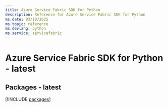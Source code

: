 ```yaml
---
title: Azure Service Fabric SDK for Python
description: Reference for Azure Service Fabric SDK for Python
ms.date: 03/10/2025
ms.topic: reference
ms.devlang: python
ms.service: servicefabric
---
```

# Azure Service Fabric SDK for Python - latest
## Packages - latest
[!INCLUDE [packages](service-fabric-index.md)]
